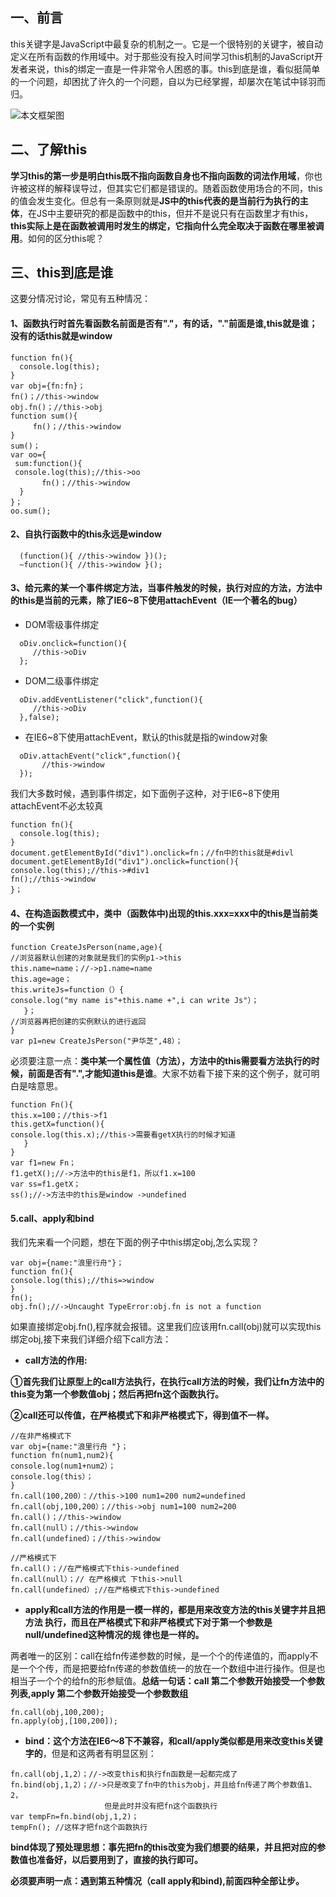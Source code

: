 

## 一、前言

this关键字是JavaScript中最复杂的机制之一。它是一个很特别的关键字，被自动定义在所有函数的作用域中。对于那些没有投入时间学习this机制的JavaScript开发者来说，this的绑定一直是一件非常令人困惑的事。this到底是谁，看似挺简单的一个问题，却困扰了许久的一个问题，自以为已经掌握，却屡次在笔试中铩羽而归。

![本文框架图](https://user-gold-cdn.xitu.io/2018/5/25/163979b2bef441d8?w=1187&h=518&f=png&s=88048)



## 二、了解this

**学习this的第一步是明白this既不指向函数自身也不指向函数的词法作用域**，你也许被这样的解释误导过，但其实它们都是错误的。随着函数使用场合的不同，this的值会发生变化。但总有一条原则就是**JS中的this代表的是当前行为执行的主体**，在JS中主要研究的都是函数中的this，但并不是说只有在函数里才有this，**this实际上是在函数被调用时发生的绑定，它指向什么完全取决于函数在哪里被调用**。如何的区分this呢？
## 三、this到底是谁

这要分情况讨论，常见有五种情况：

#### 1、函数执行时首先看函数名前面是否有"."，有的话，"."前面是谁,this就是谁；没有的话this就是window
```
function fn(){
  console.log(this);
}
var obj={fn:fn}；
fn()；//this->window
obj.fn()；//this->obj
function sum(){
     fn()；//this->window
}
sum()；
var oo={
 sum:function(){
 console.log(this);//this->oo
       fn()；//this->window
  }
}；
oo.sum();
```
#### 2、自执行函数中的this永远是window
```
  (function(){ //this->window })();
  ~function(){ //this->window }();
```
#### 3、给元素的某一个事件绑定方法，当事件触发的时候，执行对应的方法，方法中的this是当前的元素，除了IE6~8下使用attachEvent（IE一个著名的bug）
  - DOM零级事件绑定
```
  oDiv.onclick=function(){
     //this->oDiv
  };
```
  -  DOM二级事件绑定
```
  oDiv.addEventListener("click",function(){
     //this->oDiv
  },false);
```

   - 在IE6~8下使用attachEvent，默认的this就是指的window对象
```
  oDiv.attachEvent("click",function(){
       //this->window
  });
```
我们大多数时候，遇到事件绑定，如下面例子这种，对于IE6~8下使用attachEvent不必太较真
```
function fn(){
  console.log(this);
}
document.getElementById("div1").onclick=fn；//fn中的this就是#divl
document.getElementById("div1").onclick=function(){
console.log(this);//this->#div1
fn();//this->window
}；
```
#### 4、在构造函数模式中，类中（函数体中)出现的this.xxx=xxx中的this是当前类的一个实例
```
function CreateJsPerson(name,age){
//浏览器默认创建的对象就是我们的实例p1->this
this.name=name；//->p1.name=name
this.age=age；
this.writeJs=function（）{
console.log("my name is"+this.name +",i can write Js"）；
   }；
//浏览器再把创建的实例默认的进行返回
}
var p1=new CreateJsPerson("尹华芝",48）；
```
必须要注意一点：**类中某一个属性值（方法），方法中的this需要看方法执行的时候，前面是否有".",才能知道this是谁**。大家不妨看下接下来的这个例子，就可明白是啥意思。
```
function Fn(){
this.x=100；//this->f1
this.getX=function(){
console.log(this.x);//this->需要看getX执行的时候才知道
   }
}
var f1=new Fn；
f1.getX();//->方法中的this是f1，所以f1.x=100
var ss=f1.getX；
ss();//->方法中的this是window ->undefined
```
#### 5.call、apply和bind
我们先来看一个问题，想在下面的例子中this绑定obj,怎么实现？
```
var obj={name:"浪里行舟"}；
function fn(){
console.log(this);//this=>window
}
fn();
obj.fn();//->Uncaught TypeError:obj.fn is not a function
```
如果直接绑定obj.fn(),程序就会报错。这里我们应该用fn.call(obj)就可以实现this绑定obj,接下来我们详细介绍下call方法：
- **call方法的作用:**

**①首先我们让原型上的call方法执行，在执行call方法的时候，我们让fn方法中的this变为第一个参数值obj；然后再把fn这个函数执行。**

**②call还可以传值，在严格模式下和非严格模式下，得到值不一样。**
```
//在非严格模式下
var obj={name:"浪里行舟 "}；
function fn(num1,num2){
console.log(num1+num2）；
console.log(this）；
}
fn.call(100,200）：//this->100 num1=200 num2=undefined
fn.call(obj,100,200）；//this->obj num1=100 num2=200
fn.call()；//this->window
fn.call(null）；//this->window
fn.call(undefined）；//this->window
```
```
//严格模式下 
fn.call()；//在严格模式下this->undefined
fn.call(null）；// 在严格模式 下this->null
fn.call(undefined）;//在严格模式下this->undefined
```
- **apply和call方法的作用是一模一样的，都是用来改变方法的this关键字并且把方法
执行，而且在严格模式下和非严格模式下对于第一个参数是null/undefined这种情况的规
律也是一样的。**

两者唯一的区别：call在给fn传递参数的时候，是一个个的传递值的，而apply不是一个个传，而是把要给fn传递的参数值统一的放在一个数组中进行操作。但是也相当子一个个的给fn的形参赋值。**总结一句话：call 第二个参数开始接受一个参数列表,apply 第二个参数开始接受一个参数数组**
```
fn.call(obj,100,200);
fn.apply(obj,[100,200]);
```
- **bind：这个方法在IE6～8下不兼容，和call/apply类似都是用来改变this关键字的**，但是和这两者有明显区别：
```
fn.call(obj,1,2）；//->改变this和执行fn函数是一起都完成了
fn.bind(obj,1,2）；//->只是改变了fn中的this为obj，并且给fn传递了两个参数值1、2，
                     但是此时并没有把fn这个函数执行
var tempFn=fn.bind(obj,1,2)；
tempFn(); //这样才把fn这个函数执行
```
**bind体现了预处理思想：事先把fn的this改变为我们想要的结果，并且把对应的参数值也准备好，以后要用到了，直接的执行即可。**

**必须要声明一点：遇到第五种情况（call apply和bind),前面四种全部让步。**









